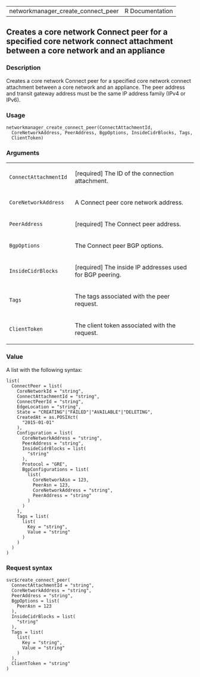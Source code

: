 <table style="width: 100%;">
<tbody>
<tr class="odd">
<td>networkmanager_create_connect_peer</td>
<td style="text-align: right;">R Documentation</td>
</tr>
</tbody>
</table>

## Creates a core network Connect peer for a specified core network connect attachment between a core network and an appliance

### Description

Creates a core network Connect peer for a specified core network connect
attachment between a core network and an appliance. The peer address and
transit gateway address must be the same IP address family (IPv4 or
IPv6).

### Usage

    networkmanager_create_connect_peer(ConnectAttachmentId,
      CoreNetworkAddress, PeerAddress, BgpOptions, InsideCidrBlocks, Tags,
      ClientToken)

### Arguments

<table>
<colgroup>
<col style="width: 35%" />
<col style="width: 65%" />
</colgroup>
<tbody>
<tr class="odd">
<td><code
id="networkmanager_create_connect_peer_:_ConnectAttachmentId">ConnectAttachmentId</code></td>
<td><p>[required] The ID of the connection attachment.</p></td>
</tr>
<tr class="even">
<td><code
id="networkmanager_create_connect_peer_:_CoreNetworkAddress">CoreNetworkAddress</code></td>
<td><p>A Connect peer core network address.</p></td>
</tr>
<tr class="odd">
<td><code
id="networkmanager_create_connect_peer_:_PeerAddress">PeerAddress</code></td>
<td><p>[required] The Connect peer address.</p></td>
</tr>
<tr class="even">
<td><code
id="networkmanager_create_connect_peer_:_BgpOptions">BgpOptions</code></td>
<td><p>The Connect peer BGP options.</p></td>
</tr>
<tr class="odd">
<td><code
id="networkmanager_create_connect_peer_:_InsideCidrBlocks">InsideCidrBlocks</code></td>
<td><p>[required] The inside IP addresses used for BGP peering.</p></td>
</tr>
<tr class="even">
<td><code
id="networkmanager_create_connect_peer_:_Tags">Tags</code></td>
<td><p>The tags associated with the peer request.</p></td>
</tr>
<tr class="odd">
<td><code
id="networkmanager_create_connect_peer_:_ClientToken">ClientToken</code></td>
<td><p>The client token associated with the request.</p></td>
</tr>
</tbody>
</table>

### Value

A list with the following syntax:

    list(
      ConnectPeer = list(
        CoreNetworkId = "string",
        ConnectAttachmentId = "string",
        ConnectPeerId = "string",
        EdgeLocation = "string",
        State = "CREATING"|"FAILED"|"AVAILABLE"|"DELETING",
        CreatedAt = as.POSIXct(
          "2015-01-01"
        ),
        Configuration = list(
          CoreNetworkAddress = "string",
          PeerAddress = "string",
          InsideCidrBlocks = list(
            "string"
          ),
          Protocol = "GRE",
          BgpConfigurations = list(
            list(
              CoreNetworkAsn = 123,
              PeerAsn = 123,
              CoreNetworkAddress = "string",
              PeerAddress = "string"
            )
          )
        ),
        Tags = list(
          list(
            Key = "string",
            Value = "string"
          )
        )
      )
    )

### Request syntax

    svc$create_connect_peer(
      ConnectAttachmentId = "string",
      CoreNetworkAddress = "string",
      PeerAddress = "string",
      BgpOptions = list(
        PeerAsn = 123
      ),
      InsideCidrBlocks = list(
        "string"
      ),
      Tags = list(
        list(
          Key = "string",
          Value = "string"
        )
      ),
      ClientToken = "string"
    )
